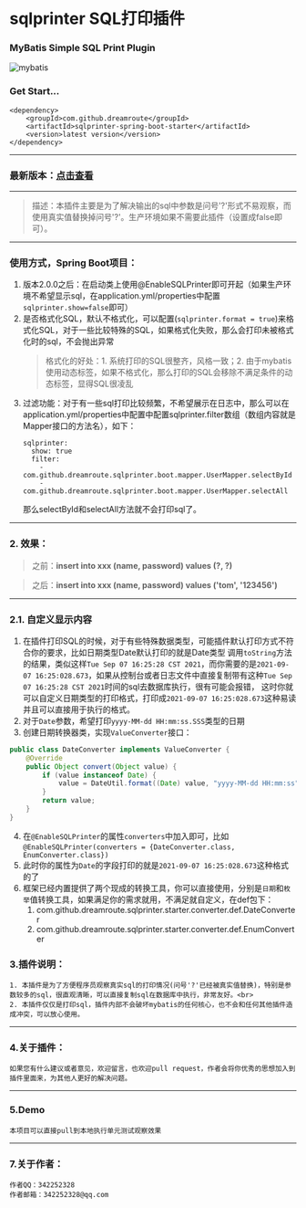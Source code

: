 # sqlprinter SQL打印插件

### MyBatis Simple SQL Print Plugin

![mybatis](http://mybatis.github.io/images/mybatis-logo.png)

### Get Start...
```
<dependency>
    <groupId>com.github.dreamroute</groupId>
    <artifactId>sqlprinter-spring-boot-starter</artifactId>
    <version>latest version</version>
</dependency>
```

----------
### 最新版本：[点击查看](https://search.maven.org/artifact/com.github.dreamroute/sqlprinter-spring-boot-starter)

--------------

> 描述：本插件主要是为了解决输出的sql中参数是问号'?'形式不易观察，而使用真实值替换掉问号'?'。生产环境如果不需要此插件（设置成false即可）。

----------
### 使用方式，Spring Boot项目：
1. 版本2.0.0之后：在启动类上使用@EnableSQLPrinter即可开起（如果生产环境不希望显示sql，在application.yml/properties中配置`sqlprinter.show=false`即可）
2. 是否格式化SQL，默认不格式化，可以配置(`sqlprinter.format = true`)来格式化SQL，对于一些比较特殊的SQL，如果格式化失败，那么会打印未被格式化时的sql，不会抛出异常
   > 格式化的好处：1. 系统打印的SQL很整齐，风格一致；2. 由于mybatis使用动态标签，如果不格式化，那么打印的SQL会移除不满足条件的动态标签，显得SQL很凌乱
3. 过滤功能：对于有一些sql打印比较频繁，不希望展示在日志中，那么可以在application.yml/properties中配置中配置sqlprinter.filter数组（数组内容就是Mapper接口的方法名），如下：
    ```
    sqlprinter:
      show: true
      filter:
        - com.github.dreamroute.sqlprinter.boot.mapper.UserMapper.selectById
        - com.github.dreamroute.sqlprinter.boot.mapper.UserMapper.selectAll
    ```
   那么selectById和selectAll方法就不会打印sql了。
----------

### 2. 效果： ###
> 之前：**insert into xxx (name, password) values (?, ?)**

> 之后：**insert into xxx (name, password) values ('tom', '123456')**

----------

### 2.1. 自定义显示内容
1. 在插件打印SQL的时候，对于有些特殊数据类型，可能插件默认打印方式不符合你的要求，比如日期类型Date默认打印的就是Date类型
调用`toString`方法的结果，类似这样`Tue Sep 07 16:25:28 CST 2021`，而你需要的是`2021-09-07 16:25:028.673`，如果从控制台或者日志文件中直接复制带有这种`Tue Sep 07 16:25:28 CST 2021`时间的sql去数据库执行，很有可能会报错，
这时你就可以自定义日期类型的打印格式，打印成`2021-09-07 16:25:028.673`这种易读并且可以直接用于执行的格式。
2. 对于`Date`参数，希望打印`yyyy-MM-dd HH:mm:ss.SSS`类型的日期
3. 创建日期转换器类，实现`ValueConverter`接口：
```java
public class DateConverter implements ValueConverter {
    @Override
    public Object convert(Object value) {
        if (value instanceof Date) {
            value = DateUtil.format((Date) value, "yyyy-MM-dd HH:mm:ss");
        }
        return value;
    }
}
```
4. 在`@EnableSQLPrinter`的属性`converters`中加入即可，比如`@EnableSQLPrinter(converters = {DateConverter.class, EnumConverter.class})`
5. 此时你的属性为`Date`的字段打印的就是`2021-09-07 16:25:028.673`这种格式的了
6. 框架已经内置提供了两个现成的转换工具，你可以直接使用，分别是`日期`和`枚举`值转换工具，如果满足你的需求就用，不满足就自定义，在def包下：
   1. com.github.dreamroute.sqlprinter.starter.converter.def.DateConverter
   2. com.github.dreamroute.sqlprinter.starter.converter.def.EnumConverter

### 3.插件说明： ###
	1. 本插件是为了方便程序员观察真实sql的打印情况(问号'?'已经被真实值替换)，特别是参数较多的sql，很直观清晰，可以直接复制sql在数据库中执行，非常友好。<br>
	2. 本插件仅仅是打印sql，插件内部不会破坏mybatis的任何核心，也不会和任何其他插件造成冲突，可以放心使用。

----------

### 4.关于插件： ###
	如果您有什么建议或者意见，欢迎留言，也欢迎pull request，作者会将你优秀的思想加入到插件里面来，为其他人更好的解决问题。

----------
### 5.Demo ###
	本项目可以直接pull到本地执行单元测试观察效果

----------

### 7.关于作者： ###
	作者QQ：342252328
	作者邮箱：342252328@qq.com
